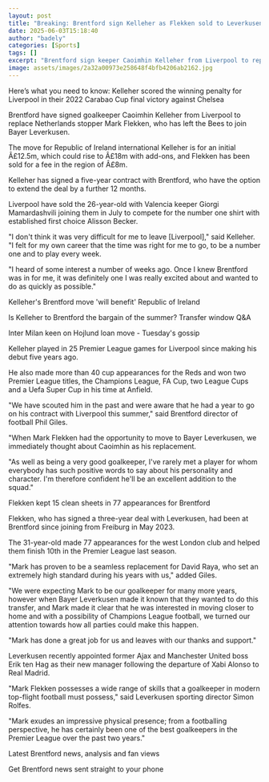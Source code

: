 ```yaml
---
layout: post
title: "Breaking: Brentford sign Kelleher as Flekken sold to Leverkusen"
date: 2025-06-03T15:18:40
author: "badely"
categories: [Sports]
tags: []
excerpt: "Brentford sign keeper Caoimhin Kelleher from Liverpool to replace Netherlands stopper Mark Flekken, who leaves the Bees to join Bayer Leverkusen."
image: assets/images/2a32a00973e258648f4bfb4206ab2162.jpg
---
```


Here’s what you need to know: Kelleher scored the winning penalty for Liverpool in their 2022 Carabao Cup final victory against Chelsea

Brentford have signed goalkeeper Caoimhin Kelleher from Liverpool to replace Netherlands stopper Mark Flekken, who has left the Bees to join Bayer Leverkusen.

The move for Republic of Ireland international Kelleher is for an initial Â£12.5m, which could rise to Â£18m with add-ons, and Flekken has been sold for a fee in the region of Â£8m.

Kelleher has signed a five-year contract with Brentford, who have the option to extend the deal by a further 12 months.

Liverpool have sold the 26-year-old with Valencia keeper Giorgi Mamardashvili joining them in July to compete for the number one shirt with established first choice Alisson Becker. 

"I don't think it was very difficult for me to leave [Liverpool]," said Kelleher. "I felt for my own career that the time was right for me to go, to be a number one and to play every week.

"I heard of some interest a number of weeks ago. Once I knew Brentford was in for me, it was definitely one I was really excited about and wanted to do as quickly as possible."

Kelleher's Brentford move 'will benefit' Republic of Ireland

Is Kelleher to Brentford the bargain of the summer? Transfer window Q&A

Inter Milan keen on Hojlund loan move - Tuesday's gossip

Kelleher played in 25 Premier League games for Liverpool since making his debut five years ago.

He also made more than 40 cup appearances for the Reds and won two Premier League titles, the Champions League, FA Cup, two League Cups and a Uefa Super Cup in his time at Anfield.

"We have scouted him in the past and were aware that he had a year to go on his contract with Liverpool this summer," said Brentford director of football Phil Giles.

"When Mark Flekken had the opportunity to move to Bayer Leverkusen, we immediately thought about Caoimhin as his replacement.

"As well as being a very good goalkeeper, I've rarely met a player for whom everybody has such positive words to say about his personality and character. I'm therefore confident he'll be an excellent addition to the squad."

Flekken kept 15 clean sheets in 77 appearances for Brentford

Flekken, who has signed a three-year deal with Leverkusen, had been at Brentford since joining from Freiburg in May 2023.

The 31-year-old made 77 appearances for the west London club and helped them finish 10th in the Premier League last season.

"Mark has proven to be a seamless replacement for David Raya, who set an extremely high standard during his years with us," added Giles.

"We were expecting Mark to be our goalkeeper for many more years, however when Bayer Leverkusen made it known that they wanted to do this transfer, and Mark made it clear that he was interested in moving closer to home and with a possibility of Champions League football, we turned our attention towards how all parties could make this happen.

"Mark has done a great job for us and leaves with our thanks and support."

Leverkusen recently appointed former Ajax and Manchester United boss Erik ten Hag as their new manager following the departure of Xabi Alonso to Real Madrid. 

"Mark Flekken possesses a wide range of skills that a goalkeeper in modern top-flight football must possess," said Leverkusen sporting director Simon Rolfes.

"Mark exudes an impressive physical presence; from a footballing perspective, he has certainly been one of the best goalkeepers in the Premier League over the past two years."

Latest Brentford news, analysis and fan views

Get Brentford news sent straight to your phone

